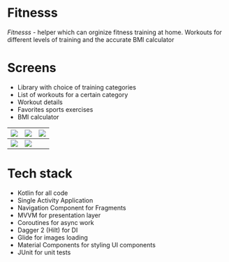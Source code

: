 # Fitnesss

*Fitnesss* - helper which can orginize fitness training at home. Workouts for different levels of training and the accurate BMI calculator

# Screens
* Library with choice of training categories
* List of workouts for a certain category
* Workout details
* Favorites sports exercises
* BMI calculator

![](https://imageup.ru/img279/4177878/photo_2023-01-25_12-02-49.jpg) | ![](https://imageup.ru/img292/4177880/photo_2023-01-25_12-02-51.jpg) | ![](https://imageup.ru/img202/4177881/photo_2023-01-25_12-02-52-2.jpg) 
--- | --- | ---
![](https://imageup.ru/img150/4177883/photo_2023-01-25_12-02-52.jpg) | ![](https://imageup.ru/img33/4177885/photo_2023-01-25_12-02-52-3.jpg)

# Tech stack
* Kotlin for all code
* Single Activity Application
* Navigation Component for Fragments
* MVVM for presentation layer
* Coroutines for async work
* Dagger 2 (Hilt) for DI
* Glide for images loading
* Material Components for styling UI components
* JUnit for unit tests
